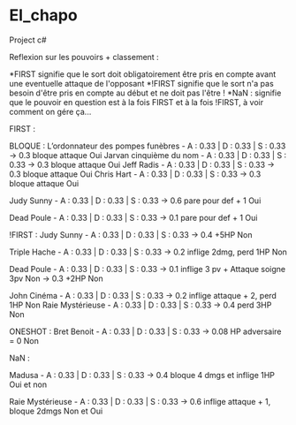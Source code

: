# El_chapo
Project c#

Reflexion sur les pouvoirs + classement :

*FIRST signifie que le sort doit obligatoirement être pris en compte avant une eventuelle attaque de l'opposant
	*!FIRST signifie que le sort n'a pas besoin d'être pris en compte au début et ne doit pas l'être !
		*NaN : signifie que le pouvoir en question est à la fois FIRST et à la fois !FIRST, à voir comment on gére ça...

FIRST :

BLOQUE :
L’ordonnateur des pompes funèbres - A : 0.33 | D : 0.33 | S : 0.33 -> 0.3 bloque attaque Oui
Jarvan cinquième du nom           - A : 0.33 | D : 0.33 | S : 0.33 -> 0.3 bloque attaque Oui
Jeff Radis                        - A : 0.33 | D : 0.33 | S : 0.33 -> 0.3 bloque attaque Oui
Chris Hart                        - A : 0.33 | D : 0.33 | S : 0.33 -> 0.3 bloque attaque Oui

Judy Sunny                        - A : 0.33 | D : 0.33 | S : 0.33 -> 0.6 pare pour def + 1 Oui

Dead Poule                        - A : 0.33 | D : 0.33 | S : 0.33 -> 0.1 pare pour def + 1 Oui	


!FIRST : 
Judy Sunny                        - A : 0.33 | D : 0.33 | S : 0.33 -> 0.4 +5HP Non

Triple Hache                      - A : 0.33 | D : 0.33 | S : 0.33 -> 0.2 inflige 2dmg, perd 1HP Non

Dead Poule                        - A : 0.33 | D : 0.33 | S : 0.33 -> 0.1 inflige 3 pv + Attaque soigne 3pv Non
								   -> 0.3 +2HP Non

John Cinéma                       - A : 0.33 | D : 0.33 | S : 0.33 -> 0.2 inflige attaque + 2, perd 1HP Non
Raie Mystérieuse                  - A : 0.33 | D : 0.33 | S : 0.33 -> 0.4 perd 3HP Non

ONESHOT :
Bret Benoit                       - A : 0.33 | D : 0.33 | S : 0.33 -> 0.08 HP adversaire = 0 Non





NaN :

Madusa                            - A : 0.33 | D : 0.33 | S : 0.33 -> 0.4 bloque 4 dmgs et inflige 1HP Oui et non


Raie Mystérieuse                  - A : 0.33 | D : 0.33 | S : 0.33 -> 0.6 inflige attaque + 1, bloque 2dmgs Non et Oui
